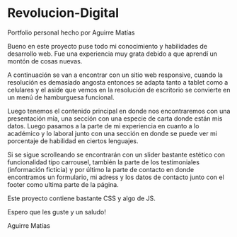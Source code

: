 # Revolucion-Digital
Portfolio personal hecho por Aguirre Matías

Bueno en este proyecto puse todo mi conocimiento y habilidades de desarrollo web. Fue una experiencia muy grata debido a que aprendí un montón de cosas nuevas.

A continuación se van a encontrar con un sitio web responsive, cuando la resolución es demasiado angosta entonces se adapta tanto a tablet como a celulares y el aside que vemos
en la resolución de escritorio se convierte en un menú de hamburguesa funcional.

Luego tenemos el contenido principal en donde nos encontraremos con una presentación mía, una sección con una especie de carta donde están mis datos. Luego pasamos a la parte
de mi experiencia en cuanto a lo académico y lo laboral junto con una sección en donde se puede ver mi porcentaje de habilidad en ciertos lenguajes.

Si se sigue scrolleando se encontrarán con un slider bastante estético con funcionalidad tipo carrousel, también la parte de los testimoniales (información ficticia)
y por último la parte de contacto en donde encontramos un formulario, mi adress y los datos de contacto junto con el footer como ultima parte de la página.

Este proyecto contiene bastante CSS y algo de JS.

Espero que les guste y un saludo!

Aguirre Matías
